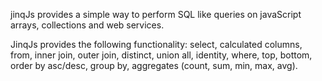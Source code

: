 jinqJs provides a simple way to perform SQL like queries on javaScript arrays, collections and web services.

JinqJs provides the following functionality:
    select, calculated columns, from, inner join, outer join, distinct, union all, 
    identity, where, top, bottom, order by asc/desc, group by, aggregates (count, sum, min, max, avg). 

